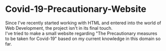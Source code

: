 # Covid-19-Precautionary-Website
Since I've recently started working with HTML and entered into the world of Web Development, the project isn't in its final touch.\
I've tried to make a small website regarding "The Precautionary measures to be taken for Covid-19" based on my current knowledge in this domain so far.
